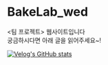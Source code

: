 # BakeLab_wed
&lt;팀 프로젝트> 웹사이트입니다<br>
궁금하시다면 아래 글을 읽어주세요~!

[![Velog's GitHub stats](https://velog-readme-stats.vercel.app/api?name=bki654&slug=팀-프로젝트-Bake-Lab-사이트)](https://github.com/eungyeole/velog-readme-stats)
